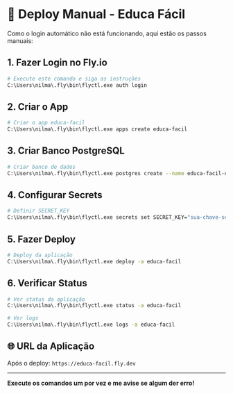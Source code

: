 # 🚀 Deploy Manual - Educa Fácil

Como o login automático não está funcionando, aqui estão os passos manuais:

## 1. **Fazer Login no Fly.io**
```bash
# Execute este comando e siga as instruções
C:\Users\nilma\.fly\bin\flyctl.exe auth login
```

## 2. **Criar o App**
```bash
# Criar o app educa-facil
C:\Users\nilma\.fly\bin\flyctl.exe apps create educa-facil
```

## 3. **Criar Banco PostgreSQL**
```bash
# Criar banco de dados
C:\Users\nilma\.fly\bin\flyctl.exe postgres create --name educa-facil-db --region gru
```

## 4. **Configurar Secrets**
```bash
# Definir SECRET_KEY
C:\Users\nilma\.fly\bin\flyctl.exe secrets set SECRET_KEY="sua-chave-secreta-super-segura" -a educa-facil
```

## 5. **Fazer Deploy**
```bash
# Deploy da aplicação
C:\Users\nilma\.fly\bin\flyctl.exe deploy -a educa-facil
```

## 6. **Verificar Status**
```bash
# Ver status da aplicação
C:\Users\nilma\.fly\bin\flyctl.exe status -a educa-facil

# Ver logs
C:\Users\nilma\.fly\bin\flyctl.exe logs -a educa-facil
```

## 🌐 **URL da Aplicação**
Após o deploy: `https://educa-facil.fly.dev`

---

**Execute os comandos um por vez e me avise se algum der erro!**
